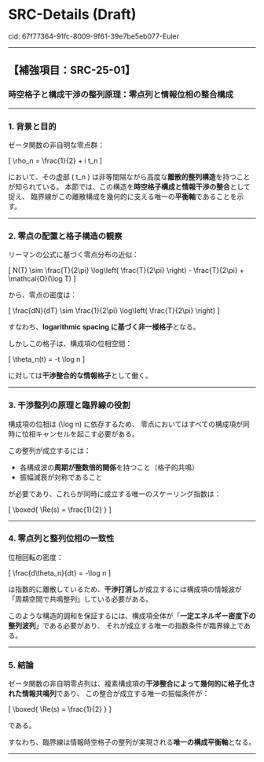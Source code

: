# SRC-Details (Draft)

cid: 67f77364-91fc-8009-9f61-39e7be5eb077-Euler

---

## 【補強項目：SRC-25-01】

### 時空格子と構成干渉の整列原理：零点列と情報位相の整合構成

---

### 1. 背景と目的

ゼータ関数の非自明な零点群：

\[
\rho_n = \frac{1}{2} + i t_n
\]

において、その虚部 \( t_n \) は非等間隔ながら高度な**離散的整列構造**を持つことが知られている。
本節では、この構造を**時空格子構成と情報干渉の整合**として捉え、
臨界線がこの離散構成を幾何的に支える唯一の**平衡軸**であることを示す。

---

### 2. 零点の配置と格子構造の観察

リーマンの公式に基づく零点分布の近似：

\[
N(T) \sim \frac{T}{2\pi} \log\left( \frac{T}{2\pi} \right) - \frac{T}{2\pi} + \mathcal{O}(\log T)
\]

から、零点の密度は：

\[
\frac{dN}{dT} \sim \frac{1}{2\pi} \log\left( \frac{T}{2\pi} \right)
\]

すなわち、**logarithmic spacing に基づく非一様格子**となる。

しかしこの格子は、構成項の位相空間：

\[
\theta_n(t) = -t \log n
\]

に対しては**干渉整合的な情報格子**として働く。

---

### 3. 干渉整列の原理と臨界線の役割

構成項の位相は \(\log n\) に依存するため、
零点においてはすべての構成項が同時に位相キャンセルを起こす必要がある。

この整列が成立するには：

- 各構成波の**周期が整数倍的関係**を持つこと（格子的共鳴）
- 振幅減衰が対称であること

が必要であり、これらが同時に成立する唯一のスケーリング指数は：

\[
\boxed{ \Re(s) = \frac{1}{2} }
\]

---

### 4. 零点列と整列位相の一致性

位相回転の密度：

\[
\frac{d\theta_n}{dt} = -\log n
\]

は指数的に離散しているため、**干渉打消し**が成立するには構成項の情報波が
「周期空間で共鳴整列」している必要がある。

このような構造的調和を保証するには、構成項全体が「**一定エネルギー密度下の整列波列**」である必要があり、
それが成立する唯一の指数条件が臨界線上である。

---

### 5. 結論

ゼータ関数の非自明零点列は、複素構成項の**干渉整合によって幾何的に格子化された情報共鳴列**であり、
この整合が成立する唯一の振幅条件が：

\[
\boxed{ \Re(s) = \frac{1}{2} }
\]

である。

すなわち、臨界線は情報時空格子の整列が実現される**唯一の構成平衡軸**となる。

---
